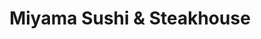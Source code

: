 ---
layout: place
title: "Miyama Sushi & Steakhouse"
permalink: /new-york/ridgewood/miyama-sushi-steakhouse.html
stateAbbr: NY
stateName: New York
cityName: Ridgewood
seo:
  name: "Miyama Sushi & Steakhouse"
  type: Restaurant
  links: https://www.miyamany.com/
description: "Miyama Sushi & Steakhouse serves delicious sushi in Ridgewood, New York. Try fresh Japanese dishes for a great dining experience. "
place_id: ChIJVTt_AV5dwokRp20H8tjdav4
photos:
  - name: >-
      places/ChIJVTt_AV5dwokRp20H8tjdav4/photos/AeeoHcILI63gqr2MSYx4Qr4viDYs88OKhL--2o_ehbCQoupRXqJ1s5TpAhOgIokqQInk1brmVqqvAJZXoGqG_wL1GTGAWIvnmiV1bw_E9G0tqfPjI5h8hn8xR89vxVppS3L8dPJ6BkqhDpEOoIfuGWiBfywgAdDnBQ9FeRb_LreRq9Lmft43xu3jVgQKIJU392UPWiTfAeiunsCR-82lindXf2m1lSkR1KMSiBtGJnhMhavYtBQlxbueK2aVKh-PQftrnIsahppQ-14HDN8-H4cR1HdK5A_-iVYxoI6uP4MslmbAoA
    widthPx: 4000
    heightPx: 2252
    authorAttributions:
      - displayName: Miyama Sushi & Steakhouse
        uri: https://maps.google.com/maps/contrib/103848779699004623494
        photoUri: >-
          https://lh3.googleusercontent.com/a-/ALV-UjXUo1RK7aRPG-IM2DpBrp1eHRr8n-lhHfloltzt3GGV3obyXOkt=s100-p-k-no-mo
    flagContentUri: >-
      https://www.google.com/local/imagery/report/?cb_client=maps_api_places.places_api&image_key=!1e10!2sAF1QipNs8Kj5ZMLc9pHTedmijPh4w_rjGUfNqiMIzGsJ&hl=en-US
    googleMapsUri: >-
      https://www.google.com/maps/place//data=!3m4!1e2!3m2!1sAF1QipNs8Kj5ZMLc9pHTedmijPh4w_rjGUfNqiMIzGsJ!2e10!4m2!3m1!1s0x89c25d5e017f3b55:0xfe6addd8f2076da7
  - name: >-
      places/ChIJVTt_AV5dwokRp20H8tjdav4/photos/AeeoHcJcSS2_yoVp3xbBQhm7DQFUkUTdh5l-hVKHGIQ4_-R91_Qdk3wewmMCSNPHNUYEfJ5f_TCpHbdVQf6l5FEKqUwgdDj3Lm2FJEyiQTqxGH2wlk1B6IAllxkN14RA0-oPkDiWYQq_QCBkwyvOWngRc64yhBe3xXoAlXk9fjG3g_M9W3HYdLYUXQMygvi4ACFTw8AmvB5jwcH-037TmnzoUA0_EdaRqlbfQ3wVJXO_IBBzM3bR0mYuWtFiTRmfuJHYD2YwXxoHPBxiNa2rwbSDPXlXjIPoCKqzBA-EkxziiTXzzA
    widthPx: 4032
    heightPx: 2268
    authorAttributions:
      - displayName: Miyama Sushi & Steakhouse
        uri: https://maps.google.com/maps/contrib/103848779699004623494
        photoUri: >-
          https://lh3.googleusercontent.com/a-/ALV-UjXUo1RK7aRPG-IM2DpBrp1eHRr8n-lhHfloltzt3GGV3obyXOkt=s100-p-k-no-mo
    flagContentUri: >-
      https://www.google.com/local/imagery/report/?cb_client=maps_api_places.places_api&image_key=!1e10!2sAF1QipNKTbp0Psvkb7qP1YYEP_yxT58A7Lcc3W_0IBD7&hl=en-US
    googleMapsUri: >-
      https://www.google.com/maps/place//data=!3m4!1e2!3m2!1sAF1QipNKTbp0Psvkb7qP1YYEP_yxT58A7Lcc3W_0IBD7!2e10!4m2!3m1!1s0x89c25d5e017f3b55:0xfe6addd8f2076da7
  - name: >-
      places/ChIJVTt_AV5dwokRp20H8tjdav4/photos/AeeoHcI7hkU-89isOiuMxMKD3McXO1YJ1trKxhaGByrlykeHUeGjFhOdNOINEO58Yn2miIFIXuhh6o-qtNLlRYWRAMr4-Z9LC_rqdGrL4zYvuN_LaN-o_jQOYI_N5hVsZitses4EphoEuHA19wEc21RAvV2c1xLjw9BZjBiFkfQIVnV--QRYBflAHBqOPkfr7qPHKfyczkDx9szCwRUI1xqcSMvb4bI2u0H2BPGrF0d6AZfR1NwDOLBg9J6tHy7rK8Hc_SKESPeep7iS9RVU2Ah36ncewPTbZa201X02m5CoijsZJA
    widthPx: 4032
    heightPx: 3024
    authorAttributions:
      - displayName: Miyama Sushi & Steakhouse
        uri: https://maps.google.com/maps/contrib/103848779699004623494
        photoUri: >-
          https://lh3.googleusercontent.com/a-/ALV-UjXUo1RK7aRPG-IM2DpBrp1eHRr8n-lhHfloltzt3GGV3obyXOkt=s100-p-k-no-mo
    flagContentUri: >-
      https://www.google.com/local/imagery/report/?cb_client=maps_api_places.places_api&image_key=!1e10!2sAF1QipPLFthORNdq5wQCI-kU6olQBTtExMm68Th7paMf&hl=en-US
    googleMapsUri: >-
      https://www.google.com/maps/place//data=!3m4!1e2!3m2!1sAF1QipPLFthORNdq5wQCI-kU6olQBTtExMm68Th7paMf!2e10!4m2!3m1!1s0x89c25d5e017f3b55:0xfe6addd8f2076da7
  - name: >-
      places/ChIJVTt_AV5dwokRp20H8tjdav4/photos/AeeoHcI0onBd2bSkYRBJBO4aB4untF0PUFAtlyR08nC89z2ajwVEts9h5t5_HbgOVI_9duEWvBPWIdSh0eJaXUtA05jC5hWXFN_BMHmPeVzf3uAdDEyJ4mE7ZZbukWxFUQ6mOGLcUsCPJf0XRBm_s3wSYNxBRO6wSu3s5wCyxmqes-xOx2p5Ge-9oHPQF_-_HfiZqLYo6PLOc6BQN68GjhRcECfna8pPGtvHM_NeQy3ZKW4QV_aKCq9Yjfb8J_IRxS-dkWZWHPTZ18eaWqS9BOx4MsYWoxInFkigJjD1PZ4Xa-NO5w
    widthPx: 3605
    heightPx: 2986
    authorAttributions:
      - displayName: Miyama Sushi & Steakhouse
        uri: https://maps.google.com/maps/contrib/103848779699004623494
        photoUri: >-
          https://lh3.googleusercontent.com/a-/ALV-UjXUo1RK7aRPG-IM2DpBrp1eHRr8n-lhHfloltzt3GGV3obyXOkt=s100-p-k-no-mo
    flagContentUri: >-
      https://www.google.com/local/imagery/report/?cb_client=maps_api_places.places_api&image_key=!1e10!2sAF1QipPWbtGf4IXKlkMRGQ4CF3CacSp5jz7rR1AV2vSA&hl=en-US
    googleMapsUri: >-
      https://www.google.com/maps/place//data=!3m4!1e2!3m2!1sAF1QipPWbtGf4IXKlkMRGQ4CF3CacSp5jz7rR1AV2vSA!2e10!4m2!3m1!1s0x89c25d5e017f3b55:0xfe6addd8f2076da7
  - name: >-
      places/ChIJVTt_AV5dwokRp20H8tjdav4/photos/AeeoHcL9Lu-Hw5wepMesZFshjWmt_LWb228_trUGbQgExynFoHTHiEkvaElkLDFEF1lmaMtdUnUDj9wr7deWBxuAlsaJaqiNBNNWv5cgZhfnH69zSDBEGfHLxjfQpOQA42ewiCulrYIBLIAc5ubu0xofREILBnOEwBZitfc3qccpFQmfQ-66tT-LxfzawSndMWrEo67m7yKwQmY7UxK9krxeUfWeNi8dXUAGg9uStXsqlOUX8qK5KoLRKP6td5M0nr9fECtcWDILEXAtbS9h_j9GKMpmWrCZLVRQte3_3e3EUpGyiA
    widthPx: 2420
    heightPx: 1852
    authorAttributions:
      - displayName: Miyama Sushi & Steakhouse
        uri: https://maps.google.com/maps/contrib/103848779699004623494
        photoUri: >-
          https://lh3.googleusercontent.com/a-/ALV-UjXUo1RK7aRPG-IM2DpBrp1eHRr8n-lhHfloltzt3GGV3obyXOkt=s100-p-k-no-mo
    flagContentUri: >-
      https://www.google.com/local/imagery/report/?cb_client=maps_api_places.places_api&image_key=!1e10!2sAF1QipM1Q2QdO6R7U_dL_tEe7h7j_lGvP9Q-omqZRuRx&hl=en-US
    googleMapsUri: >-
      https://www.google.com/maps/place//data=!3m4!1e2!3m2!1sAF1QipM1Q2QdO6R7U_dL_tEe7h7j_lGvP9Q-omqZRuRx!2e10!4m2!3m1!1s0x89c25d5e017f3b55:0xfe6addd8f2076da7
  - name: >-
      places/ChIJVTt_AV5dwokRp20H8tjdav4/photos/AeeoHcI3kzTIea7X97oxRMC3WLrIFL7_K28RKTmPdCQjdMjIUtIbznHmlH919UH9mkBk7iLXFa8FwpE8XojeAjV1WsweawWYsoCcMIvyJETEp0r5lJTKL_hugUeBN8opTyOdxOkd7dYodnO9fLmc6n9T6wa4TbOQJxmp4zNNhRGw04KStUITZs1b_0SakX5I9IFY6TxFvYpqrK7Tq-oUF3iF6cJ0_i0XQ-9XxB6U62eAZLlDqPTrXs0MDmZGVf-TKNd6Glra8dUiH77oXKYbZIJqRfDUg_1TBKwEF2ykre6zHQZL8g
    widthPx: 2209
    heightPx: 2209
    authorAttributions:
      - displayName: Miyama Sushi & Steakhouse
        uri: https://maps.google.com/maps/contrib/103848779699004623494
        photoUri: >-
          https://lh3.googleusercontent.com/a-/ALV-UjXUo1RK7aRPG-IM2DpBrp1eHRr8n-lhHfloltzt3GGV3obyXOkt=s100-p-k-no-mo
    flagContentUri: >-
      https://www.google.com/local/imagery/report/?cb_client=maps_api_places.places_api&image_key=!1e10!2sAF1QipNVupc8iK_hfcTS5Tm6d8qVBmPjHM8xb4TxgK8r&hl=en-US
    googleMapsUri: >-
      https://www.google.com/maps/place//data=!3m4!1e2!3m2!1sAF1QipNVupc8iK_hfcTS5Tm6d8qVBmPjHM8xb4TxgK8r!2e10!4m2!3m1!1s0x89c25d5e017f3b55:0xfe6addd8f2076da7
  - name: >-
      places/ChIJVTt_AV5dwokRp20H8tjdav4/photos/AeeoHcKA6kuKHFBjl5F6A9VoMnzTnCoP0FliBzTmfrASg6wG2PzmU-dxNfSHCBOwOmiz2zjJujcrPw9_cwFxKrkFn4mYbDAOtHxLPPONUzVS--urhrXixG5dVHTCsaGChS_Q0U81h5pYv2zsMyCxgOYdwAxOH3tPe8KjV1XV6iAz_QB1ZCaWIzClXBtGuVJUDp9TatmZ8MRu_TQjj5R8-Vw_NIQ90pJgD_IcIjWQZT0YRyWexXnc7YXIsBeacy9NUNSLKy8cRP1LvxEm3_WuE8F-VSXGn9qxXqvCNvu7aKV1MUw10w
    widthPx: 4032
    heightPx: 2268
    authorAttributions:
      - displayName: Miyama Sushi & Steakhouse
        uri: https://maps.google.com/maps/contrib/103848779699004623494
        photoUri: >-
          https://lh3.googleusercontent.com/a-/ALV-UjXUo1RK7aRPG-IM2DpBrp1eHRr8n-lhHfloltzt3GGV3obyXOkt=s100-p-k-no-mo
    flagContentUri: >-
      https://www.google.com/local/imagery/report/?cb_client=maps_api_places.places_api&image_key=!1e10!2sAF1QipONSxT3D5Ey4m_P907uTY_EW4lwDqbxIXOwW051&hl=en-US
    googleMapsUri: >-
      https://www.google.com/maps/place//data=!3m4!1e2!3m2!1sAF1QipONSxT3D5Ey4m_P907uTY_EW4lwDqbxIXOwW051!2e10!4m2!3m1!1s0x89c25d5e017f3b55:0xfe6addd8f2076da7
  - name: >-
      places/ChIJVTt_AV5dwokRp20H8tjdav4/photos/AeeoHcIVH4qQfzBq4AedUS_CD9eyL_Ss5pUBw-KEwny1jJ67uc7VaWz_7MZSDVEM73PxLvHBq8pK53fKwZz8uXQX-bCMyTY94Q9RKkTXlEeO_G2KrLVf1HLR6-FiNfrZGEG-BzKkudy6QdfoO9j3y1D7tAvJJOo6UBbMHnt2ki8UFpPVQY7CacKw_gJyL4AdjM__Ki6BTROEcdZqfIJQGc8ysSRKy8E0HeDGsQiLcsVRLe8fcmssEXHGDgMVvfnyBWzY_jCTR4cCOkQZs16jXQozGfcCz1PyomPi_iDsGhrFLSeLfw
    widthPx: 4800
    heightPx: 3200
    authorAttributions:
      - displayName: Miyama Sushi & Steakhouse
        uri: https://maps.google.com/maps/contrib/103848779699004623494
        photoUri: >-
          https://lh3.googleusercontent.com/a-/ALV-UjXUo1RK7aRPG-IM2DpBrp1eHRr8n-lhHfloltzt3GGV3obyXOkt=s100-p-k-no-mo
    flagContentUri: >-
      https://www.google.com/local/imagery/report/?cb_client=maps_api_places.places_api&image_key=!1e10!2sAF1QipOm0QKR2GqAkct1nqEiMsRygqfj83aRvYx8h4NV&hl=en-US
    googleMapsUri: >-
      https://www.google.com/maps/place//data=!3m4!1e2!3m2!1sAF1QipOm0QKR2GqAkct1nqEiMsRygqfj83aRvYx8h4NV!2e10!4m2!3m1!1s0x89c25d5e017f3b55:0xfe6addd8f2076da7
  - name: >-
      places/ChIJVTt_AV5dwokRp20H8tjdav4/photos/AeeoHcLc3AOJBhxhSmzOJrW-aWu33QNaujTyahVLIMJ6wcsKp4LiGspuwO4UaEaa244Xvn_V0PwmKT55aI4jnWdiUN8mc_5KvI7hO86xp9GX-6H1RC_bEqfd92OBTph17h1OvoEwCTFdY-Fc3jmkttGHaCwCJhLPs-S5pIJbe9TUBOijCYIu4WML_Mah4inc59Cu3zwz1HUhdu-1tJDeOzcjhF_AT3eTmC2AoS8khTBFn5u9-z09W5xdlHQ4c59c7lrSXVCstUA1bd6HauMmUiQtLFcXVhCaJNdFnoMvgwXCVp5EMg
    widthPx: 4032
    heightPx: 3024
    authorAttributions:
      - displayName: Miyama Sushi & Steakhouse
        uri: https://maps.google.com/maps/contrib/103848779699004623494
        photoUri: >-
          https://lh3.googleusercontent.com/a-/ALV-UjXUo1RK7aRPG-IM2DpBrp1eHRr8n-lhHfloltzt3GGV3obyXOkt=s100-p-k-no-mo
    flagContentUri: >-
      https://www.google.com/local/imagery/report/?cb_client=maps_api_places.places_api&image_key=!1e10!2sAF1QipNQqMJ_19Mek7cQNl4TPi7wOi3VrabQ9BZ2QnXn&hl=en-US
    googleMapsUri: >-
      https://www.google.com/maps/place//data=!3m4!1e2!3m2!1sAF1QipNQqMJ_19Mek7cQNl4TPi7wOi3VrabQ9BZ2QnXn!2e10!4m2!3m1!1s0x89c25d5e017f3b55:0xfe6addd8f2076da7
  - name: >-
      places/ChIJVTt_AV5dwokRp20H8tjdav4/photos/AeeoHcI7BVskGwyvu0rM1e7bYb9dsnj8L2iYVBTaMXdOcLURXi5U8z1XpYmqKN3Low1RujR-plytOsRkpqHIk27t-lRGUzobo6sv20F_YjcLgvUmg-AxPL-LsWUsamYfJFWy1GfRYoq_SJzBvg6zqYdonppj5zpuD5c52uzm-4JbFlwnusg3tH8ml-_HnI9WiWBCMlt9H_myqyWwfRYFQ4Q9T6bY4SNEPK6LnKQXXNMXBfQDc1ELxAFG7SBOXLhlySBhvko5tf3YcN-S4LpXzytGJf5YwfMz5kmQmzYmBPmccGIAxBQVrAkpXOVjqXZoMK8cLf9O0V5vkU_DxUp22F1GhrUnLrHLMftUnyrqWS2G0IRDhsQiZjlhmHVpCrtzMxQFNUy1ofUE5p5dWwGU8OmaM3DheAQhIHDvR5fE8bs39C1Sw18X
    widthPx: 4800
    heightPx: 4161
    authorAttributions:
      - displayName: Noel Woodford
        uri: https://maps.google.com/maps/contrib/112573793457533480368
        photoUri: >-
          https://lh3.googleusercontent.com/a-/ALV-UjWbuyomMr21aepb7Udime8_AgnmK8IzD8kouBPCFtPI3tK2nrLm3w=s100-p-k-no-mo
    flagContentUri: >-
      https://www.google.com/local/imagery/report/?cb_client=maps_api_places.places_api&image_key=!1e10!2sCIHM0ogKEICAgIDzo4GvwQE&hl=en-US
    googleMapsUri: >-
      https://www.google.com/maps/place//data=!3m4!1e2!3m2!1sCIHM0ogKEICAgIDzo4GvwQE!2e10!4m2!3m1!1s0x89c25d5e017f3b55:0xfe6addd8f2076da7
address: 349 St Nicholas Ave, Ridgewood, NY 11385, USA
street: 349 St Nicholas Ave
city: Ridgewood
state: NY
zip: '11385'
country: USA
neighborhood: Ridgewood
latitude: '40.700467'
longitude: '-73.909321'
accessibility_options:
  wheelchairAccessibleEntrance: true
  wheelchairAccessibleRestroom: true
  wheelchairAccessibleSeating: true
business_status: OPERATIONAL
name: Miyama Sushi & Steakhouse
google_maps_links:
  directionsUri: >-
    https://www.google.com/maps/dir//''/data=!4m7!4m6!1m1!4e2!1m2!1m1!1s0x89c25d5e017f3b55:0xfe6addd8f2076da7!3e0
  placeUri: https://maps.google.com/?cid=18332709157008272807
  writeAReviewUri: >-
    https://www.google.com/maps/place//data=!4m3!3m2!1s0x89c25d5e017f3b55:0xfe6addd8f2076da7!12e1
  reviewsUri: >-
    https://www.google.com/maps/place//data=!4m4!3m3!1s0x89c25d5e017f3b55:0xfe6addd8f2076da7!9m1!1b1
  photosUri: >-
    https://www.google.com/maps/place//data=!4m3!3m2!1s0x89c25d5e017f3b55:0xfe6addd8f2076da7!10e5
primary_type: Japanese Restaurant
opening_hours:
  regular:
    - 'Monday: 11:30 AM – 10:30 PM'
    - 'Tuesday: 11:30 AM – 10:30 PM'
    - 'Wednesday: 11:30 AM – 10:30 PM'
    - 'Thursday: 11:30 AM – 10:30 PM'
    - 'Friday: 11:30 AM – 11:00 PM'
    - 'Saturday: 11:30 AM – 11:00 PM'
    - 'Sunday: 12:00 – 10:00 PM'
  current:
    - 'Monday: 11:30 AM – 10:30 PM'
    - 'Tuesday: 11:30 AM – 10:30 PM'
    - 'Wednesday: 11:30 AM – 10:30 PM'
    - 'Thursday: 11:30 AM – 10:30 PM'
    - 'Friday: 11:30 AM – 11:00 PM'
    - 'Saturday: 11:30 AM – 11:00 PM'
    - 'Sunday: 12:00 – 10:00 PM'
secondary_opening_hours:
  regular:
    weekdayDescriptions: null
    type: null
  current:
    weekdayDescriptions: null
    type: null
phone: (917) 909-0833
price_level: PRICE_LEVEL_MODERATE
price_range: $20 &ndash; $30
rating: '4.8'
rating_count: 0
website: https://www.miyamany.com/
reviews: null
parking_options: null
payment_options: null
allow_dogs: null
curbside_pickup: null
delivery: null
dine_in: null
good_for_children: null
good_for_groups: null
good_for_sports: null
live_music: null
menu_for_children: null
outdoor_seating: null
reservable: null
restroom: null
serves_beer: null
serves_breakfast: null
serves_brunch: null
serves_cocktails: null
serves_coffee: null
serves_dinner: null
serves_dessert: null
serves_lunch: null
serves_vegetarian_food: null
serves_wine: null
takeout: null
update_category: essentials
summary: null

---